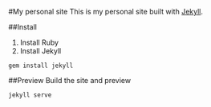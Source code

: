 #My personal site
This is my personal site built with [Jekyll](https://jekyllrb.com/). 

##Install
1. Install Ruby 
2. Install Jekyll
```
gem install jekyll
```

##Preview
Build the site and preview
```
jekyll serve
```

